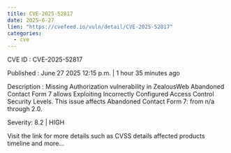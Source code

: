 ```yaml
--- 
title: CVE-2025-52817
date: 2025-6-27
lien: "https://cvefeed.io/vuln/detail/CVE-2025-52817"
categories:
  - cve
---
```


CVE ID : CVE-2025-52817

Published :  June 27
2025
12:15 p.m. | 1 hour
35 minutes ago

Description : Missing Authorization vulnerability in ZealousWeb Abandoned Contact Form 7 allows Exploiting Incorrectly Configured Access Control Security Levels. This issue affects Abandoned Contact Form 7: from n/a through 2.0.

Severity: 8.2 | HIGH

Visit the link for more details
such as CVSS details
affected products
timeline
and more...
